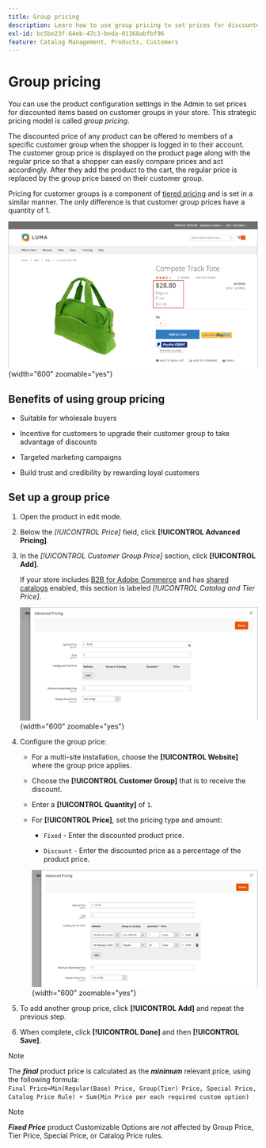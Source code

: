 ```yaml
---
title: Group pricing
description: Learn how to use group pricing to set prices for discounted items based on customer groups in your store.
exl-id: bc5be23f-64eb-47c3-beda-01168abfbf96
feature: Catalog Management, Products, Customers
---
```

# Group pricing

You can use the product configuration settings in the Admin to set prices for discounted items based on customer groups in your store. This strategic pricing model is called _group pricing_.

The discounted price of any product can be offered to members of a specific customer group when the shopper is logged in to their account. The customer group price is displayed on the product page along with the regular price so that a shopper can easily compare prices and act accordingly. After they add the product to the cart, the regular price is replaced by the group price based on their customer group.

Pricing for customer groups is a component of [tiered pricing](product-price-tier.md) and is set in a similar manner. The only difference is that customer group prices have a quantity of 1.

![Customer Group Discount](./assets/storefront-price-group.png){width="600" zoomable="yes"}

## Benefits of using group pricing

- Suitable for wholesale buyers

- Incentive for customers to upgrade their customer group to take advantage of discounts

- Targeted marketing campaigns

- Build trust and credibility by rewarding loyal customers

## Set up a group price

1. Open the product in edit mode.

1. Below the _[!UICONTROL Price]_ field, click **[!UICONTROL Advanced Pricing]**.

1. In the _[!UICONTROL Customer Group Price]_ section, click **[!UICONTROL Add]**.

   If your store includes [B2B for Adobe Commerce](../b2b/introduction.md) and has [shared catalogs](../b2b/catalog-shared.md) enabled, this section is labeled _[!UICONTROL Catalog and Tier Price]_.

   ![Advanced Pricing](./assets/product-price-group.png){width="600" zoomable="yes"}

1. Configure the group price:

   - For a multi-site installation, choose the **[!UICONTROL Website]** where the group price applies.

   - Choose the **[!UICONTROL Customer Group]** that is to receive the discount.

   - Enter a **[!UICONTROL Quantity]** of `1`.

   - For **[!UICONTROL Price]**, set the pricing type and amount:

      - `Fixed` - Enter the discounted product price.

      - `Discount` - Enter the discounted price as a percentage of the product price.

      ![Customer Group Pricing](./assets/product-price-group-discount.png){width="600" zoomable="yes"}

1. To add another group price, click **[!UICONTROL Add]** and repeat the previous step.

1. When complete, click **[!UICONTROL Done]** and then **[!UICONTROL Save]**.

>[!NOTE]
>
>The **_final_** product price is calculated as the **_minimum_** relevant price, using the following formula: <br/>`Final Price=Min(Regular(Base) Price, Group(Tier) Price, Special Price, Catalog Price Rule) + Sum(Min Price per each required custom option)`

>[!NOTE]
>
>**_Fixed Price_** product Customizable Options are _not_ affected by Group Price, Tier Price, Special Price, or Catalog Price rules.
